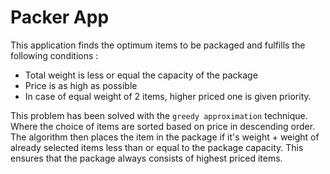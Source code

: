 # Packer App
This application finds the optimum items to be packaged and fulfills the following conditions :
* Total weight is less or equal the capacity of the package
* Price is as high as possible
* In case of equal weight of 2 items, higher priced one is given priority.

This problem has been solved with the `greedy approximation` technique.
Where the choice of items are sorted based on price in descending order.
The algorithm then places the item in the package if it's weight + weight of already selected items less than or equal to the package capacity.
This ensures that the package always consists of highest priced items.